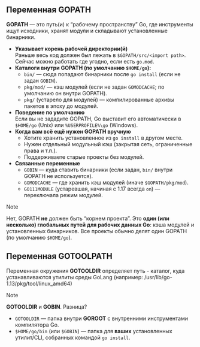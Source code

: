 ## Переменная GOPATH

**GOPATH** — это путь(и) к “рабочему пространству” Go, где инструменты ищут исходники, хранят модули и складывают установленные бинарники.

- **Указывает корень рабочей директории(й)**  
    Раньше весь код должен был лежать в `$GOPATH/src/<import path>`. Сейчас можно работать где угодно, если есть `go.mod`.
- **Каталоги внутри GOPATH (по умолчанию `$HOME/go`):**
    - `bin/` — сюда попадают бинарники после `go install` (если не задан `GOBIN`).
    - `pkg/mod/` — кэш модулей (если не задан `GOMODCACHE`; по умолчанию он внутри GOPATH).
    - `pkg/` (устарело для модулей) — компилированные архивы пакетов в эпоху до модулей.
- **Поведение по умолчанию**  
    Если вы не зададите GOPATH, Go выставит его автоматически в `$HOME/go` (Unix) или `%USERPROFILE%\go` (Windows).
- **Когда вам всё ещё нужен GOPATH вручную**
    - Хотите хранить установленное из `go install` в другом месте.
    - Нужен отдельный модульный кэш (закрытая сеть, ограниченные права и т.п.).
    - Поддерживаете старые проекты без модулей.
- **Связанные переменные**
    - `GOBIN` — куда ставить бинарники (если задан, `bin/` внутри GOPATH не используется).
    - `GOMODCACHE` — где хранить кэш модулей (иначе `$GOPATH/pkg/mod`).
    - `GO111MODULE` (устаревшая, начиная с 1.17 всегда `on`) — переключала режим модулей.

> [!NOTE]  
> Нет, GOPATH **не** должен быть “корнем проекта”. 
> Это **один (или несколько) глобальных путей для рабочих данных Go**: кэша модулей и установленных бинарников. Все проекты обычно делят один GOPATH (по умолчанию `$HOME/go`).

## Переменная  GOTOOLPATH

Переменная окружения **GOTOOLDIR** определяет путь - каталог, куда устанавливаются
утилиты среды GoLang (например: /usr/lib/go-1.13/pkg/tool/linux_amd64)

> [!NOTE]
> **GOTOOLDIR** и **GOBIN**. Разница?
> - `GOTOOLDIR` — папка внутри **GOROOT** с внутренними инструментами компилятора Go.
> - `$HOME/go/bin` (или `$GOBIN`) — папка для **ваших** установленных утилит/CLI, собранных командой `go install`.

